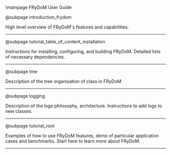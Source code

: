 \mainpage FRyDoM User Guide

@subpage introduction_frydom

High level overview of FRyDoM's features and capabilities.

---

@subpage tutorial_table_of_content_installation 

Instructions for installing, configuring, and building FRyDoM. Detailed lists of necessary dependencies. 

---

@subpage tree

Description of the tree organisation of class in FRyDoM

---

@subpage logging

Description of the logs philosophy, architecture. Instructions to add logs to new classes. 

---

@subpage tutorial_root

Examples of how to use FRyDoM features, demo of particular application cases and benchmarks.
Start here to learn more about FRyDoM.

---
